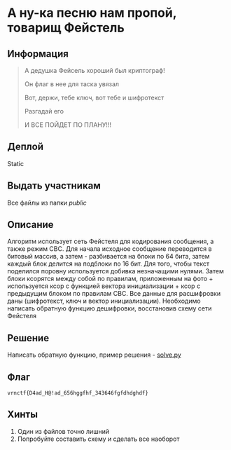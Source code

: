 # А ну-ка песню нам пропой, товарищ Фейстель

## Информация 

> А дедушка Фейсель хороший был криптограф!  
>   
> Он флаг в нее для таска увязал  
>   
> Вот, держи, тебе ключ, вот тебе и шифротекст  
>   
> Разгадай его  
> 
> И ВСЕ ПОЙДЕТ ПО ПЛАНУ!!!  


## Деплой

Static 

## Выдать участникам

Все файлы из папки *public*

## Описание

Алгоритм использует сеть Фейстеля для кодирования сообщения, а также режим CBC. Для начала
исходное сообщение переводится в битовый массив, а затем - разбивается на блоки по 64 бита, затем каждый блок делится на 
подблоки по 16 бит. Для того, чтобы текст поделился поровну используется добивка незначащими нулями. Затем блоки 
ксорятся между собой по правилам, приложенным на фото + используется ксор с функцией вектора инициализации + ксор с
предыдущим блоком по правилам CBC. Все данные для расшифровки даны (шифротекст, ключ и вектор инициализации).
Необходимо написать обратную функцию дешифровки, восстановив схему сети Фейстеля

## Решение 

Написать обратную функцию, пример решения - [solve.py](solution/solve.py)

## Флаг

`vrnctf{D4ad_H@!ad_656hggfhf_343646fgfdhdghdf}`

## Хинты

1) Один из файлов точно лишний 
2) Попробуйте составить схему и сделать все наоборот
